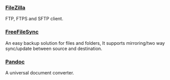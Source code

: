 ### [FileZilla](https://filezilla-project.org/)

FTP, FTPS and SFTP client.

### [FreeFileSync](http://www.freefilesync.org/)

An easy backup solution for files and folders, It supports mirroring/two way sync/update between source and destination.

### [Pandoc](http://pandoc.org/)

A universal document converter.

